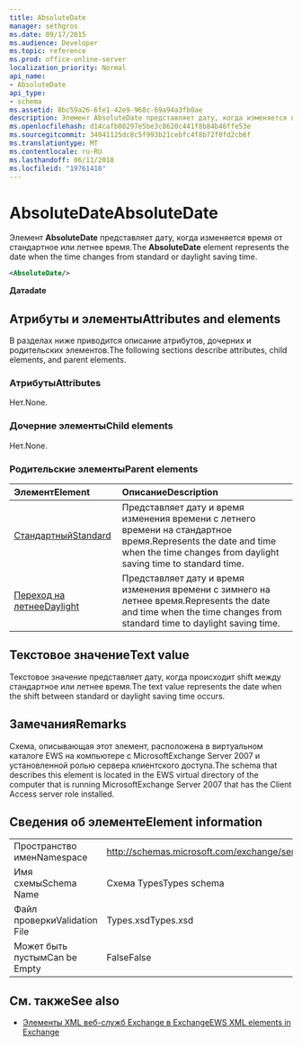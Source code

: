 ```yaml
---
title: AbsoluteDate
manager: sethgros
ms.date: 09/17/2015
ms.audience: Developer
ms.topic: reference
ms.prod: office-online-server
localization_priority: Normal
api_name:
- AbsoluteDate
api_type:
- schema
ms.assetid: 8bc59a26-6fe1-42e9-968c-69a94a3fb0ae
description: Элемент AbsoluteDate представляет дату, когда изменяется время от стандартное или летнее время.
ms.openlocfilehash: d14cafb08297e5be3c8620c441f8b84b46ffe53e
ms.sourcegitcommit: 34041125dc8c5f993b21cebfc4f8b72f0fd2cb6f
ms.translationtype: MT
ms.contentlocale: ru-RU
ms.lasthandoff: 06/11/2018
ms.locfileid: "19761418"
---
```

# <a name="absolutedate"></a><span data-ttu-id="930db-103">AbsoluteDate</span><span class="sxs-lookup"><span data-stu-id="930db-103">AbsoluteDate</span></span>

<span data-ttu-id="930db-104">Элемент **AbsoluteDate** представляет дату, когда изменяется время от стандартное или летнее время.</span><span class="sxs-lookup"><span data-stu-id="930db-104">The **AbsoluteDate** element represents the date when the time changes from standard or daylight saving time.</span></span> 
  
```xml
<AbsoluteDate/>
```

<span data-ttu-id="930db-105">**Дата**</span><span class="sxs-lookup"><span data-stu-id="930db-105">**date**</span></span>

## <a name="attributes-and-elements"></a><span data-ttu-id="930db-106">Атрибуты и элементы</span><span class="sxs-lookup"><span data-stu-id="930db-106">Attributes and elements</span></span>

<span data-ttu-id="930db-107">В разделах ниже приводится описание атрибутов, дочерних и родительских элементов.</span><span class="sxs-lookup"><span data-stu-id="930db-107">The following sections describe attributes, child elements, and parent elements.</span></span>
  
### <a name="attributes"></a><span data-ttu-id="930db-108">Атрибуты</span><span class="sxs-lookup"><span data-stu-id="930db-108">Attributes</span></span>

<span data-ttu-id="930db-109">Нет.</span><span class="sxs-lookup"><span data-stu-id="930db-109">None.</span></span>
  
### <a name="child-elements"></a><span data-ttu-id="930db-110">Дочерние элементы</span><span class="sxs-lookup"><span data-stu-id="930db-110">Child elements</span></span>

<span data-ttu-id="930db-111">Нет.</span><span class="sxs-lookup"><span data-stu-id="930db-111">None.</span></span>
  
### <a name="parent-elements"></a><span data-ttu-id="930db-112">Родительские элементы</span><span class="sxs-lookup"><span data-stu-id="930db-112">Parent elements</span></span>

|<span data-ttu-id="930db-113">**Элемент**</span><span class="sxs-lookup"><span data-stu-id="930db-113">**Element**</span></span>|<span data-ttu-id="930db-114">**Описание**</span><span class="sxs-lookup"><span data-stu-id="930db-114">**Description**</span></span>|
|:-----|:-----|
|[<span data-ttu-id="930db-115">Стандартный</span><span class="sxs-lookup"><span data-stu-id="930db-115">Standard</span></span>](standard.md) <br/> |<span data-ttu-id="930db-116">Представляет дату и время изменения времени с летнего времени на стандартное время.</span><span class="sxs-lookup"><span data-stu-id="930db-116">Represents the date and time when the time changes from daylight saving time to standard time.</span></span>  <br/> |
|[<span data-ttu-id="930db-117">Переход на летнее</span><span class="sxs-lookup"><span data-stu-id="930db-117">Daylight</span></span>](daylight.md) <br/> |<span data-ttu-id="930db-118">Представляет дату и время изменения времени с зимнего на летнее время.</span><span class="sxs-lookup"><span data-stu-id="930db-118">Represents the date and time when the time changes from standard time to daylight saving time.</span></span>  <br/> |
   
## <a name="text-value"></a><span data-ttu-id="930db-119">Текстовое значение</span><span class="sxs-lookup"><span data-stu-id="930db-119">Text value</span></span>

<span data-ttu-id="930db-120">Текстовое значение представляет дату, когда происходит shift между стандартное или летнее время.</span><span class="sxs-lookup"><span data-stu-id="930db-120">The text value represents the date when the shift between standard or daylight saving time occurs.</span></span>
  
## <a name="remarks"></a><span data-ttu-id="930db-121">Замечания</span><span class="sxs-lookup"><span data-stu-id="930db-121">Remarks</span></span>

<span data-ttu-id="930db-122">Схема, описывающая этот элемент, расположена в виртуальном каталоге EWS на компьютере с MicrosoftExchange Server 2007 и установленной ролью сервера клиентского доступа.</span><span class="sxs-lookup"><span data-stu-id="930db-122">The schema that describes this element is located in the EWS virtual directory of the computer that is running MicrosoftExchange Server 2007 that has the Client Access server role installed.</span></span>
  
## <a name="element-information"></a><span data-ttu-id="930db-123">Сведения об элементе</span><span class="sxs-lookup"><span data-stu-id="930db-123">Element information</span></span>

|||
|:-----|:-----|
|<span data-ttu-id="930db-124">Пространство имен</span><span class="sxs-lookup"><span data-stu-id="930db-124">Namespace</span></span>  <br/> |http://schemas.microsoft.com/exchange/services/2006/types  <br/> |
|<span data-ttu-id="930db-125">Имя схемы</span><span class="sxs-lookup"><span data-stu-id="930db-125">Schema Name</span></span>  <br/> |<span data-ttu-id="930db-126">Схема Types</span><span class="sxs-lookup"><span data-stu-id="930db-126">Types schema</span></span>  <br/> |
|<span data-ttu-id="930db-127">Файл проверки</span><span class="sxs-lookup"><span data-stu-id="930db-127">Validation File</span></span>  <br/> |<span data-ttu-id="930db-128">Types.xsd</span><span class="sxs-lookup"><span data-stu-id="930db-128">Types.xsd</span></span>  <br/> |
|<span data-ttu-id="930db-129">Может быть пустым</span><span class="sxs-lookup"><span data-stu-id="930db-129">Can be Empty</span></span>  <br/> |<span data-ttu-id="930db-130">False</span><span class="sxs-lookup"><span data-stu-id="930db-130">False</span></span>  <br/> |
   
## <a name="see-also"></a><span data-ttu-id="930db-131">См. также</span><span class="sxs-lookup"><span data-stu-id="930db-131">See also</span></span>

- [<span data-ttu-id="930db-132">Элементы XML веб-служб Exchange в Exchange</span><span class="sxs-lookup"><span data-stu-id="930db-132">EWS XML elements in Exchange</span></span>](ews-xml-elements-in-exchange.md)




